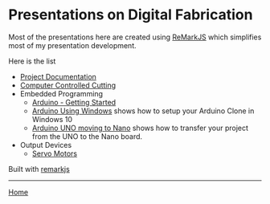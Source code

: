 # Presentations on Digital Fabrication

Most of the presentations here are created using [ReMarkJS](https://remarkjs.com) which simplifies most of my presentation development.

Here is the list

- [Project Documentation](project_documentation/project_documentation.html)
- [Computer Controlled Cutting](computer_controlled_cutting/computer_controlled_cutting.html)
- Embedded Programming
    - [Arduino - Getting Started](arduino_getting_started/arduino_getting_started.html)
    - [Arduino Using Windows](arduino_using_windows/arduino_using_windows.html) shows how to setup your Arduino Clone in Windows 10
    - [Arduino UNO moving to Nano](arduino_moving_to_nano/arduino_moving_to_nano.html) shows how to transfer your project from the UNO to the Nano board.
- Output Devices
	- [Servo Motors](output_servo_motor/output_servo_motor.html)

Built with [remarkjs](https://remarkjs.com)

----

[Home](https://rdorville.github.io/digfab)

